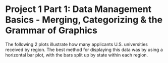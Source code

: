 # Project 1 Part 1: Data Management Basics - Merging, Categorizing & the Grammar of Graphics

The following 2 plots illustrate how many applicants U.S. universities received by region. The best method for displaying this data was by using a horizontal bar plot, with the bars split up by state within each region. 
